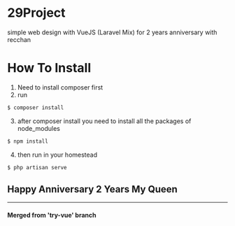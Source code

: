 # 29Project
simple web design with VueJS (Laravel Mix) for 2 years anniversary with recchan

# How To Install

1. Need to install composer first
2. run
```bash
$ composer install
```
3. after composer install you need to install all the packages of node_modules
```bash
$ npm install
```
4. then run in your homestead
```bash
$ php artisan serve
```

## Happy Anniversary 2 Years My Queen
---
#### Merged from 'try-vue' branch
